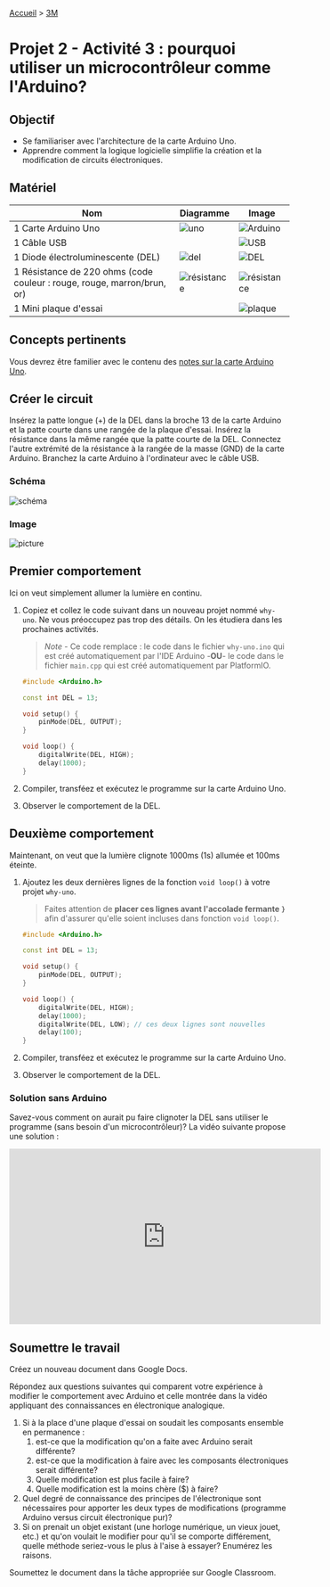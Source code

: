 [Accueil](./index.md) > [3M](./accueil3M.md#projet-2--circuits-électroniques-et-programmation)

# Projet 2 - Activité 3 : pourquoi utiliser un microcontrôleur comme l'Arduino?

## Objectif

* Se familiariser avec l'architecture de la carte Arduino Uno.
* Apprendre comment la logique logicielle simplifie la création et la modification de circuits électroniques.

## Matériel

Nom | Diagramme | Image
--- | --- | ---
1 Carte Arduino Uno | ![uno](./assets/images/p2/diag-uno.png) | ![Arduino](./assets/images/p2/arduino-uno.jpg)
1 Câble USB |  | ![USB](./assets/images/p2/usb-a-b.jpg)
1 Diode électroluminescente (DEL) | ![del](./assets/images/p2/diag-led.png) | ![DEL](./assets/images/p2/led.jpg)
1 Résistance de 220 ohms (code couleur : rouge, rouge, marron/brun, or) | ![résistance](./assets/images/p2/diag-resistor.png) | ![résistance](./assets/images/p2/220ohm.drawio.png)
1 Mini plaque d'essai |  | ![plaque](./assets/images/p2/mini-breadboard.jpg)

## Concepts pertinents

Vous devrez être familier avec le contenu des [notes sur la carte Arduino Uno](./p2-3m_notes_composants.md#arduino-uno).

## Créer le circuit

Insérez la patte longue (+) de la DEL dans la broche 13 de la carte Arduino et la patte courte dans une rangée de la plaque d'essai. Insérez la résistance dans la même rangée que la patte courte de la DEL. Connectez l'autre extrémité de la résistance à la rangée de la masse (GND) de la carte Arduino. Branchez la carte Arduino à l'ordinateur avec le câble USB.

### Schéma

![schéma](./assets/images/p2/schematic-act3.png)

### Image

![picture](./assets/images/p2/picture-act3.jpg)

## Premier comportement

Ici on veut simplement allumer la lumière en continu.

1. Copiez et collez le code suivant dans un nouveau projet nommé `why-uno`. Ne vous préoccupez pas trop des détails. On les étudiera dans les prochaines activités.

    > _Note_ - Ce code remplace : le code dans le fichier `why-uno.ino` qui est créé automatiquement par l'IDE Arduino -**OU**- le code dans le fichier `main.cpp` qui est créé automatiquement par PlatformIO.

    ```cpp
    #include <Arduino.h>

    const int DEL = 13;

    void setup() {
        pinMode(DEL, OUTPUT);
    }

    void loop() {
        digitalWrite(DEL, HIGH);
        delay(1000);
    }
    ```

1. Compiler, transféez et exécutez le programme sur la carte Arduino Uno.
1. Observer le comportement de la DEL.

## Deuxième comportement

Maintenant, on veut que la lumière clignote 1000ms (1s) allumée et 100ms éteinte.

1. Ajoutez les deux dernières lignes de la fonction `void loop()` à votre projet `why-uno`. 
    > Faites attention de **placer ces lignes avant l'accolade fermante `}`** afin d'assurer qu'elle soient incluses dans fonction `void loop()`.

    ```cpp
    #include <Arduino.h>

    const int DEL = 13;

    void setup() {
        pinMode(DEL, OUTPUT);
    }

    void loop() {
        digitalWrite(DEL, HIGH);
        delay(1000);
        digitalWrite(DEL, LOW); // ces deux lignes sont nouvelles
        delay(100);
    }
    ```

1. Compiler, transféez et exécutez le programme sur la carte Arduino Uno.
1. Observer le comportement de la DEL.

### Solution sans Arduino
Savez-vous comment on aurait pu faire clignoter la DEL sans utiliser le programme (sans besoin d'un microcontrôleur)? La vidéo suivante propose une solution :

<iframe width="560" height="315" src="https://www.youtube.com/embed/Gemt6ZBTNnw?si=Et2gjRALvSvjj0PM" title="YouTube video player" frameborder="0" allow="accelerometer; autoplay; clipboard-write; encrypted-media; gyroscope; picture-in-picture; web-share" allowfullscreen></iframe>

## Soumettre le travail

Créez un nouveau document dans Google Docs. 

Répondez aux questions suivantes qui comparent votre expérience à modifier le comportement avec Arduino et celle montrée dans la vidéo appliquant des connaissances en électronique analogique.

1. Si à la place d'une plaque d'essai on soudait les composants ensemble en permanence :
    1. est-ce que la modification qu'on a faite avec Arduino serait différente?
    1. est-ce que la modification à faire avec les composants électroniques serait différente?
    1. Quelle modification est plus facile à faire?
    1. Quelle modification est la moins chère ($) à faire?
1. Quel degré de connaissance des principes de l'électronique sont nécessaires pour apporter les deux types de modifications (programme Arduino versus circuit électronique pur)?
1. Si on prenait un objet existant (une horloge numérique, un vieux jouet, etc.) et qu'on voulait le modifier pour qu'il se comporte différement, quelle méthode seriez-vous le plus à l'aise à essayer? Enumérez les raisons.

Soumettez le document dans la tâche appropriée sur Google Classroom.